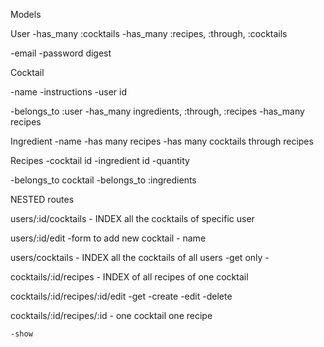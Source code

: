 Models

User
-has_many :cocktails
-has_many :recipes, :through, :cocktails

-email
-password digest

Cocktail

-name
-instructions
-user id

-belongs_to :user
-has_many ingredients, :through, :recipes
-has_many recipes

Ingredient
-name
-has many recipes
-has many cocktails through recipes

Recipes
-cocktail id
-ingredient id
-quantity

-belongs_to cocktail
-belongs_to :ingredients

NESTED routes

users/:id/cocktails - INDEX all the cocktails of specific user

users/:id/edit
    -form to add new cocktail - name

users/cocktails - INDEX all the cocktails of all users
    -get only - 

cocktails/:id/recipes - INDEX of all recipes of one cocktail

cocktails/:id/recipes/:id/edit
    -get
    -create
    -edit
    -delete

cocktails/:id/recipes/:id - one cocktail one recipe

    -show